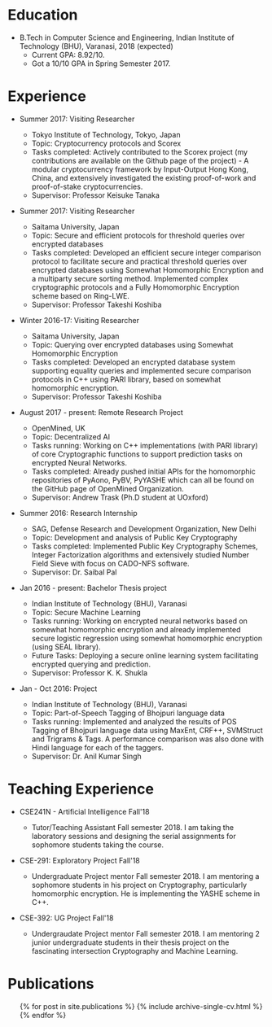 

Education
======
* B.Tech in Computer Science and Engineering, Indian Institute of Technology (BHU), Varanasi, 2018 (expected)
  * Current GPA: 8.92/10.
  * Got a 10/10 GPA in Spring Semester 2017.

Experience
======
* Summer 2017: Visiting Researcher
  * Tokyo Institute of Technology, Tokyo, Japan 
  * Topic: Cryptocurrency protocols and Scorex
  * Tasks completed: Actively contributed to the Scorex project (my contributions are available on the Github page of the
project) - A modular cryptocurrency framework by Input-Output Hong Kong, China, and extensively
investigated the existing proof-of-work and proof-of-stake cryptocurrencies.
  * Supervisor: Professor Keisuke Tanaka
  
* Summer 2017: Visiting Researcher
  * Saitama University, Japan 
  * Topic: Secure and efficient protocols for threshold queries over encrypted databases
  * Tasks completed: Developed an efficient secure integer comparison protocol to facilitate secure and practical threshold
queries over encrypted databases using Somewhat Homomorphic Encryption and a multiparty secure
sorting method. Implemented complex cryptographic protocols and a Fully Homomorphic Encryption
scheme based on Ring-LWE.
  * Supervisor: Professor Takeshi Koshiba
  
* Winter 2016-17: Visiting Researcher
  * Saitama University, Japan 
  * Topic: Querying over encrypted databases using Somewhat Homomorphic Encryption
  * Tasks completed: Developed an encrypted database system supporting equality queries and implemented secure comparison
protocols in C++ using PARI library, based on somewhat homomorphic encryption.
  * Supervisor: Professor Takeshi Koshiba
  
* August 2017 - present: Remote Research Project
  * OpenMined, UK 
  * Topic: Decentralized AI
  * Tasks running: Working on C++ implementations (with PARI library) of core Cryptographic functions to support prediction
tasks on encrypted Neural Networks.
  * Tasks completed: Already pushed initial APIs for the homomorphic repositories of PyAono, PyBV, PyYASHE which can all be found on the GitHub page of OpenMined Organization.
  * Supervisor: Andrew Trask (Ph.D student at UOxford)
  
* Summer 2016: Research Internship
  * SAG, Defense Research and Development Organization, New Delhi 
  * Topic: Development and analysis of Public Key Cryptography
  * Tasks completed: Implemented Public Key Cryptography Schemes, Integer Factorization algorithms and extensively studied Number Field Sieve with focus on CADO-NFS software.
  * Supervisor:  Dr. Saibal Pal

* Jan 2016 - present: Bachelor Thesis project
  * Indian Institute of Technology (BHU), Varanasi
  * Topic: Secure Machine Learning
  * Tasks running: Working on encrypted neural networks based on somewhat homomorphic encryption and already implemented
secure logistic regression using somewhat homomorphic encryption (using SEAL library).
  * Future Tasks: Deploying a secure online learning system facilitating encrypted querying and prediction.
  * Supervisor:  Professor K. K. Shukla
  
* Jan - Oct 2016: Project
  * Indian Institute of Technology (BHU), Varanasi
  * Topic: Part-of-Speech Tagging of Bhojpuri language data
  * Tasks running: Implemented and analyzed the results of POS Tagging of Bhojpuri language data using MaxEnt,
CRF++, SVMStruct and Trigrams & Tags. A performance comparison was also done with Hindi language
for each of the taggers.
  * Supervisor: Dr. Anil Kumar Singh

Teaching Experience
======
* CSE241N - Artificial Intelligence Fall'18
  * Tutor/Teaching Assistant Fall semester 2018. I am taking the laboratory sessions and designing the serial assignments for sophomore students taking the course.
  
* CSE-291: Exploratory Project Fall'18
  * Undergraduate Project mentor Fall semester 2018. I am mentoring a sophomore students in his project on Cryptography, particularly homomorphic encryption. He is implementing the YASHE scheme in C++.
  
* CSE-392: UG Project Fall'18
  * Undergraudate Project mentor Fall semester 2018. I am mentoring 2 junior undergraduate students in their thesis project on the fascinating intersection Cryptography and Machine Learning.

Publications
======
  <ul>{% for post in site.publications %}
    {% include archive-single-cv.html %}
  {% endfor %}</ul>
